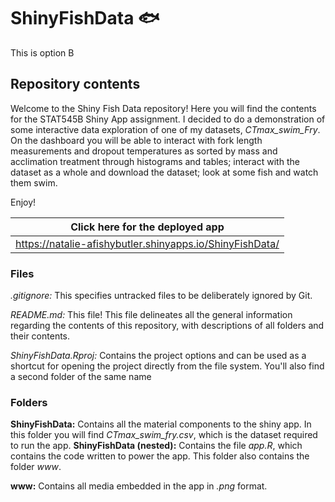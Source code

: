 # ShinyFishData 🐟

This is option B


## Repository contents

Welcome to the Shiny Fish Data repository! Here you will find the contents for the STAT545B Shiny App assignment. I decided to do a demonstration of some interactive data exploration of one of my datasets, *CTmax_swim_Fry*. On the dashboard you will be able to interact with fork length measurements and dropout temperatures as sorted by mass and acclimation treatment through histograms and tables; interact with the dataset as a whole and download the dataset; look at some fish and watch them swim.

Enjoy!

|Click here for the deployed app |
| ------------- | 
|https://natalie-afishybutler.shinyapps.io/ShinyFishData/ |



### Files

*.gitignore:* This specifies untracked files to be deliberately ignored by Git.

*README.md:* This file! This file delineates all the general information regarding the contents of this repository, with descriptions of all folders and their contents.

*ShinyFishData.Rproj:* Contains the project options and can be used as a shortcut for opening the project directly from the file system. You'll also find a second folder of the same name

### Folders

**ShinyFishData:** Contains all the material components to the shiny app. In this folder you will find *CTmax_swim_fry.csv*, which is the dataset required to run the app.
**ShinyFishData (nested):** Contains the file *app.R*, which contains the code written to power the app. This folder also contains the folder *www*.

**www:** Contains all media embedded in the app in *.png* format.
